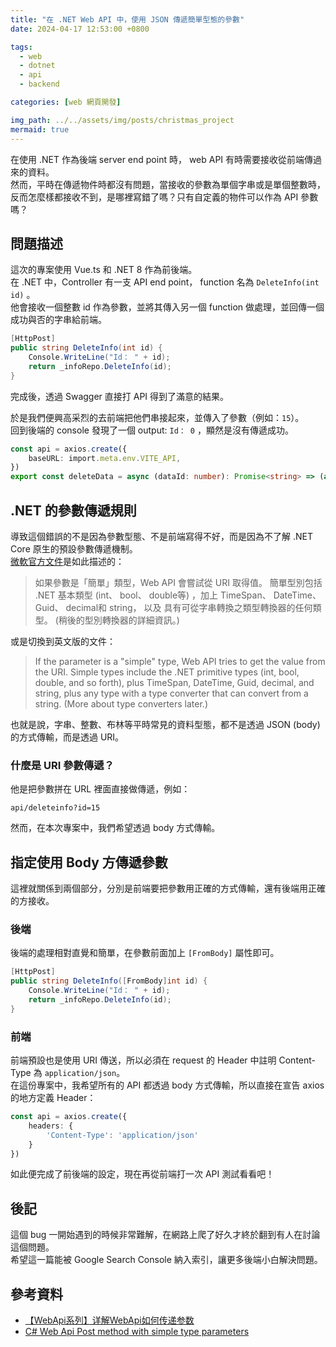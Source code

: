 ```yaml
---
title: "在 .NET Web API 中，使用 JSON 傳遞簡單型態的參數"
date: 2024-04-17 12:53:00 +0800

tags: 
  - web
  - dotnet
  - api
  - backend

categories: [web 網頁開發]

img_path: ../../assets/img/posts/christmas_project
mermaid: true
---
```


在使用 .NET 作為後端 server end point 時， web API 有時需要接收從前端傳過來的資料。  
然而，平時在傳遞物件時都沒有問題，當接收的參數為單個字串或是單個整數時，反而怎麼樣都接收不到，是哪裡寫錯了嗎？只有自定義的物件可以作為 API 參數嗎？  

## 問題描述

這次的專案使用 Vue.ts 和 .NET 8 作為前後端。  
在 .NET 中，Controller 有一支 API end point， function 名為 `DeleteInfo(int id)` 。  
他會接收一個整數 id 作為參數，並將其傳入另一個 function 做處理，並回傳一個成功與否的字串給前端。  

```cs
[HttpPost]
public string DeleteInfo(int id) {
    Console.WriteLine("Id： " + id);
    return _infoRepo.DeleteInfo(id);
}
```

完成後，透過 Swagger 直接打 API 得到了滿意的結果。  

於是我們便興高采烈的去前端把他們串接起來，並傳入了參數（例如：`15`）。  
回到後端的 console 發現了一個 output: `Id： 0` ，顯然是沒有傳遞成功。  

```ts
const api = axios.create({
    baseURL: import.meta.env.VITE_API,
})
export const deleteData = async (dataId: number): Promise<string> => (await api.put('/data/delete', dataId)).data

```

## .NET 的參數傳遞規則

導致這個錯誤的不是因為參數型態、不是前端寫得不好，而是因為不了解 .NET Core 原生的預設參數傳遞機制。  
[微軟官方文件](https://learn.microsoft.com/zh-tw/aspnet/web-api/overview/formats-and-model-binding/parameter-binding-in-aspnet-web-api)是如此描述的：

> 如果參數是「簡單」類型，Web API 會嘗試從 URI 取得值。 簡單型別包括 .NET 基本類型 (int、 bool、 double等) ，加上 TimeSpan、 DateTime、 Guid、 decimal和 string， 以及 具有可從字串轉換之類型轉換器的任何類型。 (稍後的型別轉換器的詳細資訊。)

或是切換到英文版的文件：

> If the parameter is a "simple" type, Web API tries to get the value from the URI. Simple types include the .NET primitive types (int, bool, double, and so forth), plus TimeSpan, DateTime, Guid, decimal, and string, plus any type with a type converter that can convert from a string. (More about type converters later.)

也就是說，字串、整數、布林等平時常見的資料型態，都不是透過 JSON (body) 的方式傳輸，而是透過 URI。

### 什麼是 URI 參數傳遞？

他是把參數拼在 URL 裡面直接做傳遞，例如：

```
api/deleteinfo?id=15
```

然而，在本次專案中，我們希望透過 body 方式傳輸。

## 指定使用 Body 方傳遞參數

這裡就關係到兩個部分，分別是前端要把參數用正確的方式傳輸，還有後端用正確的方接收。  

### 後端

後端的處理相對直覺和簡單，在參數前面加上 `[FromBody]` 屬性即可。  

```cs
[HttpPost]
public string DeleteInfo([FromBody]int id) {
    Console.WriteLine("Id： " + id);
    return _infoRepo.DeleteInfo(id);
}
```

### 前端

前端預設也是使用 URI 傳送，所以必須在 request 的 Header 中註明 Content-Type 為 `application/json`。  
在這份專案中，我希望所有的 API 都透過 body 方式傳輸，所以直接在宣告 axios 的地方定義 Header：

```ts
const api = axios.create({
    headers: {
        'Content-Type': 'application/json'
    }
})
```

如此便完成了前後端的設定，現在再從前端打一次 API 測試看看吧！  

## 後記

這個 bug 一開始遇到的時候非常難解，在網路上爬了好久才終於翻到有人在討論這個問題。  
希望這一篇能被 Google Search Console 納入索引，讓更多後端小白解決問題。

## 參考資料

- [【WebApi系列】详解WebApi如何传递参数](https://www.cnblogs.com/wangjiming/p/8378108.html)
- [C# Web Api Post method with simple type parameters](https://stackoverflow.com/questions/42436051/c-sharp-web-api-post-method-with-simple-type-parameters)